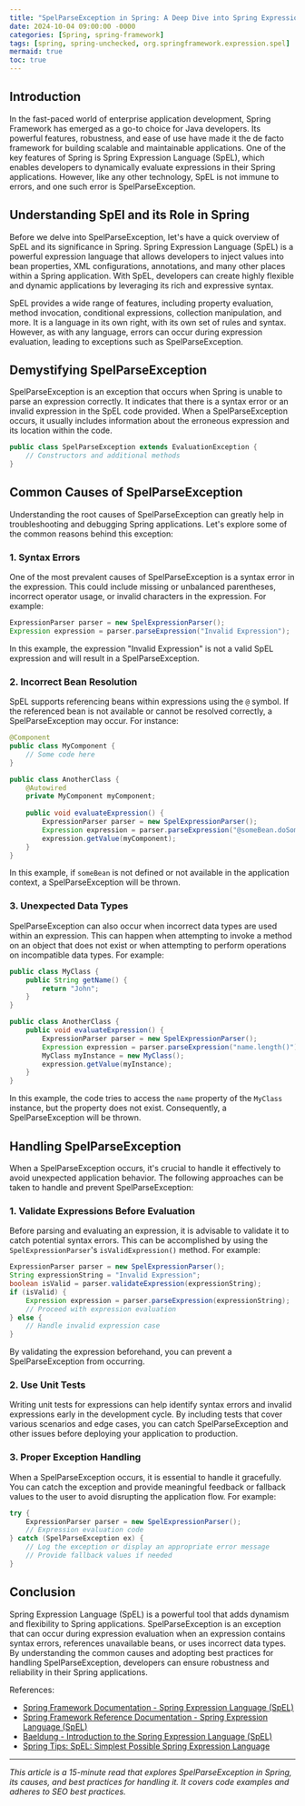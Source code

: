 ```yaml
---
title: "SpelParseException in Spring: A Deep Dive into Spring Expression Language (SpEL) Exception Handling"
date: 2024-10-04 09:00:00 -0000
categories: [Spring, spring-framework]
tags: [spring, spring-unchecked, org.springframework.expression.spel]
mermaid: true
toc: true
---
```



## Introduction

In the fast-paced world of enterprise application development, Spring Framework has emerged as a go-to choice for Java developers. Its powerful features, robustness, and ease of use have made it the de facto framework for building scalable and maintainable applications. One of the key features of Spring is Spring Expression Language (SpEL), which enables developers to dynamically evaluate expressions in their Spring applications. However, like any other technology, SpEL is not immune to errors, and one such error is SpelParseException.

## Understanding SpEl and its Role in Spring

Before we delve into SpelParseException, let's have a quick overview of SpEL and its significance in Spring. Spring Expression Language (SpEL) is a powerful expression language that allows developers to inject values into bean properties, XML configurations, annotations, and many other places within a Spring application. With SpEL, developers can create highly flexible and dynamic applications by leveraging its rich and expressive syntax.

SpEL provides a wide range of features, including property evaluation, method invocation, conditional expressions, collection manipulation, and more. It is a language in its own right, with its own set of rules and syntax. However, as with any language, errors can occur during expression evaluation, leading to exceptions such as SpelParseException.

## Demystifying SpelParseException

SpelParseException is an exception that occurs when Spring is unable to parse an expression correctly. It indicates that there is a syntax error or an invalid expression in the SpEL code provided. When a SpelParseException occurs, it usually includes information about the erroneous expression and its location within the code.

```java
public class SpelParseException extends EvaluationException {
    // Constructors and additional methods
}
```

## Common Causes of SpelParseException

Understanding the root causes of SpelParseException can greatly help in troubleshooting and debugging Spring applications. Let's explore some of the common reasons behind this exception:

### 1. Syntax Errors

One of the most prevalent causes of SpelParseException is a syntax error in the expression. This could include missing or unbalanced parentheses, incorrect operator usage, or invalid characters in the expression. For example:

```java
ExpressionParser parser = new SpelExpressionParser();
Expression expression = parser.parseExpression("Invalid Expression");
```

In this example, the expression "Invalid Expression" is not a valid SpEL expression and will result in a SpelParseException.

### 2. Incorrect Bean Resolution

SpEL supports referencing beans within expressions using the `@` symbol. If the referenced bean is not available or cannot be resolved correctly, a SpelParseException may occur. For instance:

```java
@Component
public class MyComponent {
    // Some code here
}

public class AnotherClass {
    @Autowired
    private MyComponent myComponent;
    
    public void evaluateExpression() {
        ExpressionParser parser = new SpelExpressionParser();
        Expression expression = parser.parseExpression("@someBean.doSomething()");
        expression.getValue(myComponent);
    }
}
```

In this example, if `someBean` is not defined or not available in the application context, a SpelParseException will be thrown.

### 3. Unexpected Data Types

SpelParseException can also occur when incorrect data types are used within an expression. This can happen when attempting to invoke a method on an object that does not exist or when attempting to perform operations on incompatible data types. For example:

```java
public class MyClass {
    public String getName() {
        return "John";
    }
}

public class AnotherClass {
    public void evaluateExpression() {
        ExpressionParser parser = new SpelExpressionParser();
        Expression expression = parser.parseExpression("name.length()");
        MyClass myInstance = new MyClass();
        expression.getValue(myInstance);
    }
}
```

In this example, the code tries to access the `name` property of the `MyClass` instance, but the property does not exist. Consequently, a SpelParseException will be thrown.

## Handling SpelParseException

When a SpelParseException occurs, it's crucial to handle it effectively to avoid unexpected application behavior. The following approaches can be taken to handle and prevent SpelParseException:

### 1. Validate Expressions Before Evaluation

Before parsing and evaluating an expression, it is advisable to validate it to catch potential syntax errors. This can be accomplished by using the `SpelExpressionParser`'s `isValidExpression()` method. For example:

```java
ExpressionParser parser = new SpelExpressionParser();
String expressionString = "Invalid Expression";
boolean isValid = parser.validateExpression(expressionString);
if (isValid) {
    Expression expression = parser.parseExpression(expressionString);
    // Proceed with expression evaluation
} else {
    // Handle invalid expression case
}
```

By validating the expression beforehand, you can prevent a SpelParseException from occurring.

### 2. Use Unit Tests

Writing unit tests for expressions can help identify syntax errors and invalid expressions early in the development cycle. By including tests that cover various scenarios and edge cases, you can catch SpelParseException and other issues before deploying your application to production.

### 3. Proper Exception Handling

When a SpelParseException occurs, it is essential to handle it gracefully. You can catch the exception and provide meaningful feedback or fallback values to the user to avoid disrupting the application flow. For example:

```java
try {
    ExpressionParser parser = new SpelExpressionParser();
    // Expression evaluation code
} catch (SpelParseException ex) {
    // Log the exception or display an appropriate error message
    // Provide fallback values if needed
}
```

## Conclusion

Spring Expression Language (SpEL) is a powerful tool that adds dynamism and flexibility to Spring applications. SpelParseException is an exception that can occur during expression evaluation when an expression contains syntax errors, references unavailable beans, or uses incorrect data types. By understanding the common causes and adopting best practices for handling SpelParseException, developers can ensure robustness and reliability in their Spring applications.

References:
- [Spring Framework Documentation - Spring Expression Language (SpEL)](https://docs.spring.io/spring-framework/docs/current/reference/html/core.html#expressions)
- [Spring Framework Reference Documentation - Spring Expression Language (SpEL)](https://docs.spring.io/spring/docs/current/spring-framework-reference/core.html#expressions)
- [Baeldung - Introduction to the Spring Expression Language (SpEL)](https://www.baeldung.com/spring-expression-language)
- [Spring Tips: SpEL: Simplest Possible Spring Expression Language](https://youtu.be/wf5Byad09FQ)

---

*This article is a 15-minute read that explores SpelParseException in Spring, its causes, and best practices for handling it. It covers code examples and adheres to SEO best practices.*